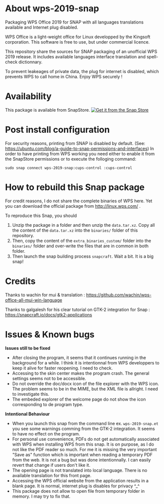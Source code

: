 # About wps-2019-snap
Packaging WPS Office 2019 for SNAP with all languages translations available and Internet plug disabled.

WPS Office is a light-weight office for Linux developped by the Kingsoft corporation. This software is free to use, but under commercial licence.
  
This repository share the sources for SNAP packaging of an unofficial WPS 2019 release. It includes available languages interface translation and spell-check dictionnary. 
  
To prevent leakeages of private data, the plug for internet is disabled, which prevents WPS to call home in China. Enjoy WPS securely !


# Availability
This package is available from SnapStore.
<a href="https://snapcraft.io/wps-2019-snap">
  <img alt="Get it from the Snap Store" src="https://snapcraft.io/static/images/badges/en/snap-store-white.svg" />
</a>
  
# Post install configuration
For security reasons, printing from SNAP is disabled by default. (See: https://ubuntu.com/blog/a-guide-to-snap-permissions-and-interfaces)
In order to have printing from WPS working you need either to enable it from the SnapStore permissions or to execute the folloging command:
```
sudo snap connect wps-2019-snap:cups-control :cups-control
```


# How to rebuild this Snap package
For credit reasons, I do not share the complete binaries of WPS here. Yet you can download the official package from http://linux.wps.com/ .

To reproduce this Snap, you should
  1. Unzip the package in a folder and then unzip the ```data.tar.xz```. Copy all the content of the ```data.tar.xz``` into the ```binaries/``` folder of this repository.
  2. Then, copy the content of the ```extra_binaries_custom/``` folder into the ```binaries/``` folder and over-write the files that are in common in both folder.
  3. Then launch the snap building process ```snapcraft```. Wait a bit. It is a big snap!


# Credits
Thanks to wachin for mui & translation : https://github.com/wachin/wps-office-all-mui-win-language

Thanks to galgalesh for his clear tutorial on GTK-2 integration for Snap : https://snapcraft.io/docs/gtk2-applications 


# Issues & Known bugs

**Issues still to be fixed**
* After closing the program, it seems that it continues running in the background for a while. I think it is intentionnal from WPS developpers to keep it alive for faster reopening. I need to check.
* Accessing to the skin center makes the program crash. The general settings seems not to be accessible.
* Do not override the doc/docx icon of the file explorer with the WPS icon. The problem seems to be in the MIME, but the XML file is allright. I need to investigate this.
* The embeded explorer of the welcome page do not show the icon corresponding to de program type. 

**Intentional Behaviour**
* When you launch this snap from the command line ex. ```wps-2019-snap.et``` you see some warnings comming from the GTK-2 integration. It seems to have no effect on the program. 
* For personal use convenience, PDFs do not get automatically associated with WPS when installing WPS from this snap. It is on purpose, as I do not like the PDF reader so much. For me it is missing the very important "Save as" function which is important when reading a temporary PDF from the web. It is not a bug but was done intentionnally. I can easily revert that change if users don't like it.
* The opening page is not translated into local language. There is no available translation for this front page.
* Accessing the WPS official website from the application results in a blank page. It is normal, internet plug is disables for privacy ^_^
* This package does not allow to open file from temporary folder in memory. I may try to fix that.

